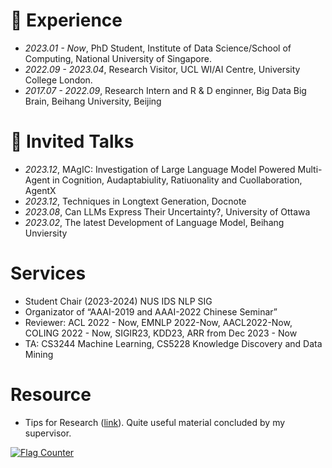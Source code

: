 
# 📖 Experience
- *2023.01 - Now*, PhD Student, Institute of Data Science/School of Computing, National University of Singapore.
- *2022.09 - 2023.04*, Research Visitor, UCL WI/AI Centre, University College London.
- *2017.07 - 2022.09*, Research Intern and R & D enginner, Big Data Big Brain, Beihang University, Beijing

# 💬 Invited Talks
- *2023.12*, MAgIC: Investigation of Large Language Model Powered Multi-Agent in Cognition, Audaptabiulity, Ratiuonality and Cuollaboration, AgentX
- *2023.12*, Techniques in Longtext Generation, Docnote
- *2023.08*, Can LLMs Express Their Uncertainty?, University of Ottawa
- *2023.02*, The latest Development of Language Model, Beihang Unviersity

# Services
- Student Chair (2023-2024) NUS IDS NLP SIG
- Organizator of “AAAI-2019 and AAAI-2022 Chinese Seminar”
- Reviewer: ACL 2022 - Now, EMNLP 2022-Now, AACL2022-Now, COLING 2022 - Now, SIGIR23, KDD23, ARR from Dec 2023 - Now
- TA: CS3244 Machine Learning, CS5228 Knowledge Discovery and Data Mining

# Resource
- Tips for Research ([link](https://www.dropbox.com/scl/fi/ew88f2ej7zpoc8imt7m70/Tips-for-Research.pdf?rlkey=7ha9fjknxrsol5rf7b5vliqlx&dl=0)). Quite useful material concluded by my supervisor.

<!-- 插入 Flag Counter -->
<a href="https://info.flagcounter.com/8A6L">
    <img src="https://s01.flagcounter.com/count/8A6L/bg_FFFFFF/txt_000000/border_CCCCCC/columns_4/maxflags_20/viewers_0/labels_1/pageviews_1/flags_0/percent_0/" alt="Flag Counter" border="0">
</a>
